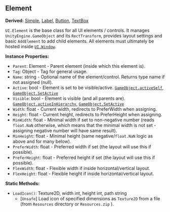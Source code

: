 ## Element

**Derived:** [Simple](Simple.md), [Label](Label.md), [Button](Button.md), [TextBox](TextBox.md)

`UI.Element` is the base class for all UI elements / controls. It manages `UnityEngine.GameObject` and its `RectTransform`, provides layout settings and basic `AddElement` to add child elements. All elements must ultimately be hosted inside [`UI.Window`](Window.md).


**Instance Properties:**
- `Parent`: Element - Parent element (inside which this element is).
- `Tag`: Object - Tag for general usage.
- `Name`: string - Optional name of the element/control. Returns type name if not assigned (null).
- `Active`: bool - Element is set to be visible/active. [`GameObject.activeSelf`](https://docs.unity3d.com/ScriptReference/GameObject-activeSelf.html), [`GameObject.SetActive`](https://docs.unity3d.com/ScriptReference/GameObject.SetActive.html)
- `Visible`: bool - Element is visible (and all parents are). [`GameObject.activeInHierarchy`](https://docs.unity3d.com/ScriptReference/GameObject-activeInHierarchy.html), [`GameObject.SetActive`](https://docs.unity3d.com/ScriptReference/GameObject.SetActive.html)
- `Width`: float - Current width, redirects to PreferWidth when assigning.
- `Height`: float - Current height, redirects to PreferHeight when assigning.
- `MinWidth`: float - Minimal width if set to non-negative number (reads `float.NaN` otherwise, which means that the minimal width is not set - assigning negative number will have same result).
- `MinHeight`: float - Minimal height (same negative/`float.NaN` logic as above and for many below).
- `PreferWidth`: float - Preferred width if set (the layout will use this if possible).
- `PreferHeight`: float - Preferred height if set (the layout will use this if possible).
- `FlexWidth`: float - Flexible width if inside horizontal/vertical layout.
- `FlexHeight`: float - Flexible height if inside horizontal/vertical layout.

**Static Methods:**
- `LoadIcon()`: Texture2D, width int, height int, path string
  - \[`Unsafe`\] Load icon of specified dimensions as `Texture2D` from a file (from `Resources` directory or `Resources.zip` ).
